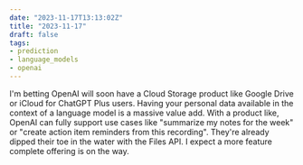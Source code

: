 ```yaml
---
date: "2023-11-17T13:13:02Z"
title: "2023-11-17"
draft: false
tags:
- prediction
- language_models
- openai
---
```


I'm betting OpenAI will soon have a Cloud Storage product like Google Drive or iCloud for ChatGPT Plus users.
Having your personal data available in the context of a language model is a massive value add.
With a product like, OpenAI can fully support use cases like "summarize my notes for the week" or "create action item reminders from this recording".
They're already dipped their toe in the water with the Files API.
I expect a more feature complete offering is on the way.
